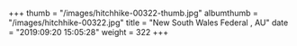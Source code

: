 +++
thumb = "/images/hitchhike-00322-thumb.jpg"
albumthumb = "/images/hitchhike-00322.jpg"
title = "New South Wales Federal , AU"
date = "2019:09:20 15:05:28"
weight = 322
+++
